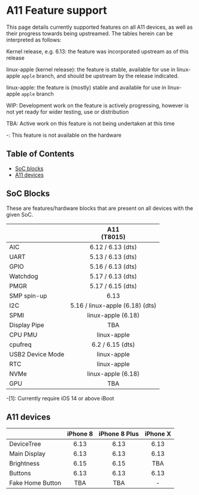 # A11 Feature support

This page details currently supported features on all A11 devices, as well as their progress towards being upstreamed.
The tables herein can be interpreted as follows:

Kernel release, e.g. 6.13: the feature was incorporated upstream as of this release

linux-apple (kernel release): the feature is stable, available for use in linux-apple `apple` branch, and should be upstream by the release indicated.

linux-apple: the feature is (mostly) stable and available for use in linux-apple `apple` branch

WIP: Development work on the feature is actively progressing, however is not yet ready for wider testing, use or distribution

TBA: Active work on this feature is not being undertaken at this time

-: This feature is not available on the hardware

## Table of Contents

- [SoC blocks](#soc-blocks)
- [A11 devices](#a11-devices)

## SoC Blocks

These are features/hardware blocks that are present on all devices with the given SoC.

|                  | A11<br>(T8015)                  |
|------------------|:-------------------------------:|
| AIC              | 6.12 / 6.13 (dts)               |
| UART             | 5.13 / 6.13 (dts)               |
| GPIO             | 5.16 / 6.13 (dts)               |
| Watchdog         | 5.17 / 6.13 (dts)               |
| PMGR             | 5.17 / 6.15 (dts)               |
| SMP spin-up      | 6.13                            |
| I2C              | 5.16 / linux-apple (6.18) (dts) |
| SPMI             | linux-apple  (6.18)             |
| Display Pipe     | TBA                             |
| CPU PMU          | linux-apple                     |
| cpufreq          | 6.2 / 6.15 (dts)                |
| USB2 Device Mode | linux-apple                     |
| RTC              | linux-apple                     |
| NVMe             | linux-apple (6.18)              |
| GPU              | TBA                             |

-[1]: Currently require iOS 14 or above iBoot

## A11 devices

|                        | iPhone 8    | iPhone 8  Plus | iPhone X    | 
|------------------------|:-----------:|:--------------:|:-----------:|
| DeviceTree             | 6.13        | 6.13           | 6.13        |
| Main Display           | 6.13        | 6.13           | 6.13        |
| Brightness             | 6.15        | 6.15           | TBA         |
| Buttons                | 6.13        | 6.13           | 6.13        |
| Fake Home Button       | TBA         | TBA            | -           |

